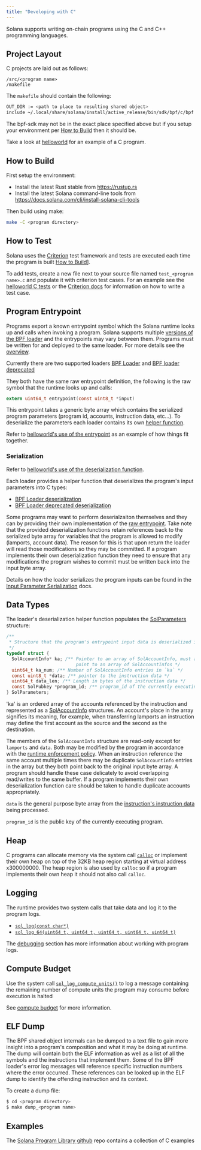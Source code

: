 ```yaml
---
title: "Developing with C"
---
```


Solana supports writing on-chain programs using the C and C++ programming languages.

## Project Layout

C projects are laid out as follows:

```
/src/<program name>
/makefile
```

The `makefile` should contain the following:

```bash
OUT_DIR := <path to place to resulting shared object>
include ~/.local/share/solana/install/active_release/bin/sdk/bpf/c/bpf.mk
```

The bpf-sdk may not be in the exact place specified above but if you setup your environment per [How to Build](#how-to-build) then it should be.

Take a look at [helloworld](https://github.com/solana-labs/example-helloworld/tree/master/src/program-c) for an example of a C program.

## How to Build

First setup the environment:

- Install the latest Rust stable from https://rustup.rs
- Install the latest Solana command-line tools from https://docs.solana.com/cli/install-solana-cli-tools

Then build using make:

```bash
make -C <program directory>
```

## How to Test

Solana uses the [Criterion](https://github.com/Snaipe/Criterion) test framework and tests are executed each time the program is built [How to Build](#how-to-build)].

To add tests, create a new file next to your source file named `test_<program name>.c` and populate it with criterion test cases. For an example see the [helloworld C tests](https://github.com/solana-labs/example-helloworld/blob/master/src/program-c/src/helloworld/test_helloworld.c) or the [Criterion docs](https://criterion.readthedocs.io/en/master) for information on how to write a test case.

## Program Entrypoint

Programs export a known entrypoint symbol which the Solana runtime looks up and calls when invoking a program. Solana supports multiple [versions of the BPF loader](overview.md#versions) and the entrypoints may vary between them. Programs must be written for and deployed to the same loader. For more details see the [overview](overview#loaders).

Currently there are two supported loaders [BPF Loader](https://github.com/solana-labs/solana/blob/7ddf10e602d2ed87a9e3737aa8c32f1db9f909d8/sdk/program/src/bpf_loader.rs#L17) and [BPF loader deprecated](https://github.com/solana-labs/solana/blob/7ddf10e602d2ed87a9e3737aa8c32f1db9f909d8/sdk/program/src/bpf_loader_deprecated.rs#L14)

They both have the same raw entrypoint definition, the following is the raw symbol that the runtime looks up and calls:

```c
extern uint64_t entrypoint(const uint8_t *input)
```

This entrypoint takes a generic byte array which contains the serialized program parameters (program id, accounts, instruction data, etc...). To deserialize the parameters each loader contains its own [helper function](#Serialization).

Refer to [helloworld's use of the entrypoint](https://github.com/solana-labs/example-helloworld/blob/bc0b25c0ccebeff44df9760ddb97011558b7d234/src/program-c/src/helloworld/helloworld.c#L37) as an example of how things fit together.

### Serialization

Refer to [helloworld's use of the deserialization function](https://github.com/solana-labs/example-helloworld/blob/bc0b25c0ccebeff44df9760ddb97011558b7d234/src/program-c/src/helloworld/helloworld.c#L43).

Each loader provides a helper function that deserializes the program's input parameters into C types:

- [BPF Loader deserialization](https://github.com/solana-labs/solana/blob/d2ee9db2143859fa5dc26b15ee6da9c25cc0429c/sdk/bpf/c/inc/solana_sdk.h#L304)
- [BPF Loader deprecated deserialization](https://github.com/solana-labs/solana/blob/8415c22b593f164020adc7afe782e8041d756ddf/sdk/bpf/c/inc/deserialize_deprecated.h#L25)

Some programs may want to perform deserialzaiton themselves and they can by providing their own implementation of the [raw entrypoint](#program-entrypoint). Take note that the provided deserialization functions retain references back to the serialized byte array for variables that the program is allowed to modify (lamports, account data). The reason for this is that upon return the loader will read those modifications so they may be committed. If a program implements their own deserialization function they need to ensure that any modifications the program wishes to commit must be written back into the input byte array.

Details on how the loader serializes the program inputs can be found in the [Input Parameter Serialization](overview.md#input-parameter-serialization) docs.

## Data Types

The loader's deserialization helper function populates the [SolParameters](https://github.com/solana-labs/solana/blob/8415c22b593f164020adc7afe782e8041d756ddf/sdk/bpf/c/inc/solana_sdk.h#L276) structure:

```c
/**
 * Structure that the program's entrypoint input data is deserialized into.
 */
typedef struct {
  SolAccountInfo* ka; /** Pointer to an array of SolAccountInfo, must already
                          point to an array of SolAccountInfos */
  uint64_t ka_num; /** Number of SolAccountInfo entries in `ka` */
  const uint8_t *data; /** pointer to the instruction data */
  uint64_t data_len; /** Length in bytes of the instruction data */
  const SolPubkey *program_id; /** program_id of the currently executing program */
} SolParameters;
```

'ka' is an ordered array of the accounts referenced by the instruction and represented as a [SolAccountInfo](https://github.com/solana-labs/solana/blob/8415c22b593f164020adc7afe782e8041d756ddf/sdk/bpf/c/inc/solana_sdk.h#L173) structures. An account's place in the array signifies its meaning, for example, when transferring lamports an instruction may define the first account as the source and the second as the destination.

The members of the `SolAccountInfo` structure are read-only except for `lamports` and `data`. Both may be modified by the program in accordance with the [runtime enforcement policy](developing/programming-model/accounts.md#policy). When an instruction reference the same account multiple times there may be duplicate `SolAccountInfo` entries in the array but they both point back to the original input byte array. A program should handle these case delicately to avoid overlapping read/writes to the same buffer. If a program implements their own deserialization function care should be taken to handle duplicate accounts appropriately.

`data` is the general purpose byte array from the [instruction's instruction data](developing/programming-model/transactions.md#instruction-data) being processed.

`program_id` is the public key of the currently executing program.

## Heap

C programs can allocate memory via the system call [`calloc`](https://github.com/solana-labs/solana/blob/c3d2d2134c93001566e1e56f691582f379b5ae55/sdk/bpf/c/inc/solana_sdk.h#L245) or implement their own heap on top of the 32KB heap region starting at virtual address x300000000. The heap region is also used by `calloc` so if a program implements their own heap it should not also call `calloc`.

## Logging

The runtime provides two system calls that take data and log it to the program logs.

- [`sol_log(const char*)`](https://github.com/solana-labs/solana/blob/d2ee9db2143859fa5dc26b15ee6da9c25cc0429c/sdk/bpf/c/inc/solana_sdk.h#L128)
- [`sol_log_64(uint64_t, uint64_t, uint64_t, uint64_t, uint64_t)`](https://github.com/solana-labs/solana/blob/d2ee9db2143859fa5dc26b15ee6da9c25cc0429c/sdk/bpf/c/inc/solana_sdk.h#L134)

The [debugging](debugging.md#logging) section has more information about working with program logs.

## Compute Budget

Use the system call [`sol_log_compute_units()`](https://github.com/solana-labs/solana/blob/d3a3a7548c857f26ec2cb10e270da72d373020ec/sdk/bpf/c/inc/solana_sdk.h#L140) to log a message containing the remaining number of compute units the program may consume before execution is halted

See [compute budget](developing/programming-model/runtime.md#compute-budget) for more information.

## ELF Dump

The BPF shared object internals can be dumped to a text file to gain more insight into a program's composition and what it may be doing at runtime. The dump will contain both the ELF information as well as a list of all the symbols and the instructions that implement them. Some of the BPF loader's error log messages will reference specific instruction numbers where the error occurred. These references can be looked up in the ELF dump to identify the offending instruction and its context.

To create a dump file:

```bash
$ cd <program directory>
$ make dump_<program name>
```

## Examples

The [Solana Program Library github](https://github.com/solana-labs/solana-program-library/tree/master/examples/c) repo contains a collection of C examples
